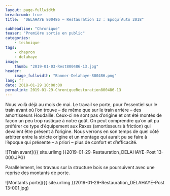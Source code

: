 ```yaml
---
layout: page-fullwidth
breadcrumb: true
title:  "DELAHAYE 800486 – Restauration 13 : Epoqu’Auto 2018"

subheadline: "Chronique" 
teaser: "Première sortie en public"
categories:
    - technique
tags:
    - chapron
    - delahaye
image:
    thumb: "2019-01-03-Rest800486-13.jpg"
header:
    image_fullwidth: "Banner-Delahaye-800486.png"
lang: fr
date: 2018-01-29 10:00:00
permalink: 2019-01-29-ChroniqueRestoration800486-13
---
```

Nous voilà déjà au mois de mai. Le travail se porte, pour l’essentiel sur le train avant où l’on trouve – de même que sur le train arrière – des amortisseurs Houdaille. Ceux-ci ne sont pas d’origine et ont été montés de façon un peu trop rustique à notre goût. On peut comprendre qu’on ait pu préférer ce type d’équipement aux Raxes (amortisseurs à friction) qui devaient être présent à l’origine. 
Nous verrons en son temps de quel côté arbitrer entre la stricte origine et un montage qui aurait pu se faire à l’époque qui présente – a priori – plus de confort et d’efficacité.

![Train avant]({{ site.urlimg }}2019-01-29-Restauration_DELAHAYE-Post 13-000.JPG)


Parallèlement, les travaux sur la structure bois se poursuivent avec une reprise des montants de porte.

![Montants porte]({{ site.urlimg }}2019-01-29-Restauration_DELAHAYE-Post 13-001.jpg)
